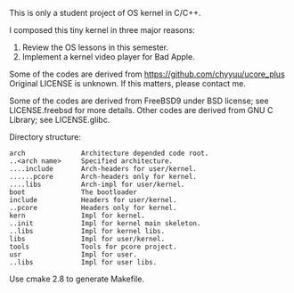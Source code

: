 This is only a student project of OS kernel in C/C++.

I composed this tiny kernel in three major reasons:

  1.  Review the OS lessons in this semester.
  2.  Implement a kernel video player for Bad Apple.

Some of the codes are derived from https://github.com/chyyuu/ucore_plus
Original LICENSE is unknown. If this matters, please contact me.

Some of the codes are derived from FreeBSD9 under BSD license; 
see LICENSE.freebsd for more details. Other codes are derived from 
GNU C Library; see LICENSE.glibc.

Directory structure:

    arch              Architecture depended code root.
    ..<arch name>     Specified architecture.
    ....include       Arch-headers for user/kernel.
    ......pcore       Arch-headers only for kernel.
    ....libs          Arch-impl for user/kernel.
    boot              The bootloader
    include           Headers for user/kernel.
    ..pcore           Headers only for kernel.
    kern              Impl for kernel.
    ..init            Impl for kernel main skeleton.
    ..libs            Impl for kernel libs.
    libs              Impl for user/kernel.
    tools             Tools for pcore project.
    usr               Impl for user.
    ..libs            Impl for user libs.
    
Use cmake 2.8 to generate Makefile.


